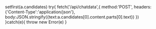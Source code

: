  setfirst(a.candidates)
  try{
    fetch('/api/chatdata',{
        method:'POST',
        headers:{'Content-Type':'application/json'},
        body:JSON.stringify({text:a.candidates[0].content.parts[0].text})
    })
  }catch(e){
    throw new  Error(e)
  }